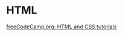 HTML
====

[freeCodeCamp.org: HTML and CSS tutorials](https://youtube.com/playlist?list=PLWKjhJtqVAbnSe1qUNMG7AbPmjIG54u88)
